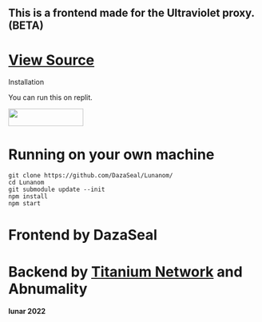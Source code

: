 <h2>This is a frontend made for the Ultraviolet proxy. (BETA)</h2>

# <a href='https://github.com/titaniumnetwork-dev/ultraviolet-node'>View Source</a>
<p>Installation</p>
You can run this on replit.
<p>
	<a href="https://replit.com/github/DazaSeal/Lunanom/">
<img src="https://raw.githubusercontent.com/BinBashBanana/deploy-buttons/master/buttons/remade/replit.svg"
width=150" height="35">
</a>
											</p>

# Running on your own machine
```
git clone https://github.com/DazaSeal/Lunanom/
cd Lunanom
git submodule update --init
npm install
npm start
```
# Frontend by DazaSeal
		      
# Backend by <a href="https://github.com/titaniumnetwork-dev">Titanium Network</a> and Abnumality

<h4>lunar 2022</h4>
